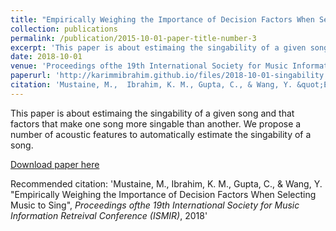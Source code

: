 ```yaml
---
title: "Empirically Weighing the Importance of Decision Factors When Selecting Music to Sing"
collection: publications
permalink: /publication/2015-10-01-paper-title-number-3
excerpt: 'This paper is about estimaing the singability of a given song and that factors that make one song more singable than another. We propose a number of acoustic features to automatically estimate the singability of a song'
date: 2018-10-01
venue: 'Proceedings ofthe 19th International Society for Music Information Retreival Conference (ISMIR), 2018'
paperurl: 'http://karimmibrahim.github.io/files/2018-10-01-singability.pdf'
citation: 'Mustaine, M.,  Ibrahim, K. M., Gupta, C., & Wang, Y. &quot;Empirically Weighing the Importance of Decision Factors When Selecting Music to Sing&quot;,  <i>Proceedings ofthe 19th International Society for Music Information Retreival Conference (ISMIR)</i>, 2018'
---
```

This paper is about estimaing the singability of a given song and that factors that make one song more singable than another. We propose a number of acoustic features to automatically estimate the singability of a song.

[Download paper here](http://karimmibrahim.github.io/files/2018-10-01-singability.pdf)

Recommended citation: 'Mustaine, M.,  Ibrahim, K. M., Gupta, C., & Wang, Y. "Empirically Weighing the Importance of Decision Factors When Selecting Music to Sing", <i>Proceedings ofthe 19th International Society for Music Information Retreival Conference (ISMIR)</i>, 2018'
